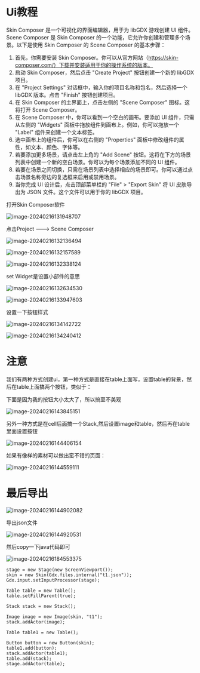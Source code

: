 # Ui教程

Skin Composer 是一个可视化的界面编辑器，用于为 libGDX 游戏创建 UI 组件。Scene Composer 是 Skin Composer 的一个功能，它允许你创建和管理多个场景。以下是使用 Skin Composer 的 Scene Composer 的基本步骤：

1. 首先，你需要安装 Skin Composer。你可以从官方网站（https://skin-composer.com/）下载并安装适用于你的操作系统的版本。
2. 启动 Skin Composer，然后点击 "Create Project" 按钮创建一个新的 libGDX 项目。
3. 在 "Project Settings" 对话框中，输入你的项目名称和包名，然后选择一个 libGDX 版本。点击 "Finish" 按钮创建项目。
4. 在 Skin Composer 的主界面上，点击左侧的 "Scene Composer" 图标。这将打开 Scene Composer。
5. 在 Scene Composer 中，你可以看到一个空白的画布。要添加 UI 组件，只需从左侧的 "Widgets" 面板中拖放组件到画布上。例如，你可以拖放一个 "Label" 组件来创建一个文本标签。
6. 选中画布上的组件后，你可以在右侧的 "Properties" 面板中修改组件的属性，如文本、颜色、字体等。
7. 若要添加更多场景，请点击左上角的 "Add Scene" 按钮。这将在下方的场景列表中创建一个新的空白场景。你可以为每个场景添加不同的 UI 组件。
8. 若要在场景之间切换，只需在场景列表中选择相应的场景即可。你可以通过点击场景名称旁边的复选框来启用或禁用场景。
9. 当你完成 UI 设计后，点击顶部菜单栏的 "File" > "Export Skin" 将 UI 皮肤导出为 JSON 文件。这个文件可以用于你的 libGDX 项目。

打开Skin Composer软件

![image-20240216131948707](./../img/image-20240216131948707.png)

点击Project --->  Scene Composer

![image-20240216132136494](./../img/image-20240216132136494.png)

![image-20240216132157589](./../img/image-20240216132157589.png)

![image-20240216132338124](./../img/image-20240216132338124.png)

set  Widget是设置小部件的意思



![image-20240216132634530](./../img/image-20240216132634530.png)

![image-20240216133947603](./../img/image-20240216133947603.png)

设置一下按钮样式

![image-20240216134142722](./../img/image-20240216134142722.png)

![image-20240216134240412](./../img/image-20240216134240412.png)

# 注意

我们有两种方式创建ui，第一种方式是直接在table上面写，设置table的背景，然后在table上面搞两个按钮，类似于：

下面是因为我的按钮大小太大了，所以搞至不美观

![image-20240216143845151](./../img/image-20240216143845151.png)

另外一种方式是在cell后面搞一个Stack,然后设置image和table，然后再在table里面设置按钮



![image-20240216144406154](./../img/image-20240216144406154.png)

如果有像样的素材可以做出蛮不错的页面：

![image-20240216144559111](./../img/image-20240216144559111.png)

# 最后导出

![image-20240216144902082](./../img/image-20240216144902082.png)

导出json文件

![image-20240216144920531](./../img/image-20240216144920531.png)

然后copy一下java代码即可

![image-20240216184553375](./../img/image-20240216184553375.png)

```
stage = new Stage(new ScreenViewport());
skin = new Skin(Gdx.files.internal("t1.json"));
Gdx.input.setInputProcessor(stage);

Table table = new Table();
table.setFillParent(true);

Stack stack = new Stack();

Image image = new Image(skin, "t1");
stack.addActor(image);

Table table1 = new Table();

Button button = new Button(skin);
table1.add(button);
stack.addActor(table1);
table.add(stack);
stage.addActor(table);
```

